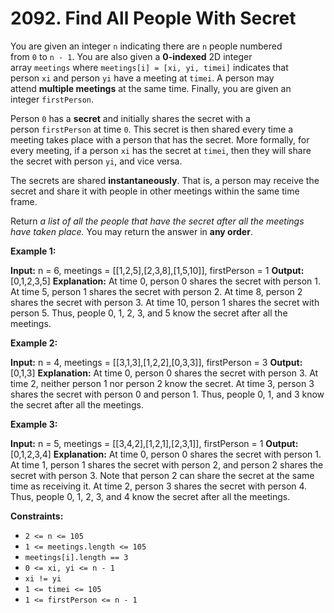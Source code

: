 # 2092. Find All People With Secret 

You are given an integer `n` indicating there are `n` people numbered from `0` to `n - 1`. You are also given a **0-indexed** 2D integer array `meetings` where `meetings[i] = [xi, yi, timei]` indicates that person `xi` and person `yi` have a meeting at `timei`. A person may attend **multiple meetings** at the same time. Finally, you are given an integer `firstPerson`.

Person `0` has a **secret** and initially shares the secret with a person `firstPerson` at time `0`. This secret is then shared every time a meeting takes place with a person that has the secret. More formally, for every meeting, if a person `xi` has the secret at `timei`, then they will share the secret with person `yi`, and vice versa.

The secrets are shared **instantaneously**. That is, a person may receive the secret and share it with people in other meetings within the same time frame.

Return _a list of all the people that have the secret after all the meetings have taken place._ You may return the answer in **any order**.

**Example 1:**

**Input:** n = 6, meetings = [[1,2,5],[2,3,8],[1,5,10]], firstPerson = 1
**Output:** [0,1,2,3,5]
**Explanation:**
At time 0, person 0 shares the secret with person 1.
At time 5, person 1 shares the secret with person 2.
At time 8, person 2 shares the secret with person 3.
At time 10, person 1 shares the secret with person 5.​​​​
Thus, people 0, 1, 2, 3, and 5 know the secret after all the meetings.

**Example 2:**

**Input:** n = 4, meetings = [[3,1,3],[1,2,2],[0,3,3]], firstPerson = 3
**Output:** [0,1,3]
**Explanation:**
At time 0, person 0 shares the secret with person 3.
At time 2, neither person 1 nor person 2 know the secret.
At time 3, person 3 shares the secret with person 0 and person 1.
Thus, people 0, 1, and 3 know the secret after all the meetings.

**Example 3:**

**Input:** n = 5, meetings = [[3,4,2],[1,2,1],[2,3,1]], firstPerson = 1
**Output:** [0,1,2,3,4]
**Explanation:**
At time 0, person 0 shares the secret with person 1.
At time 1, person 1 shares the secret with person 2, and person 2 shares the secret with person 3.
Note that person 2 can share the secret at the same time as receiving it.
At time 2, person 3 shares the secret with person 4.
Thus, people 0, 1, 2, 3, and 4 know the secret after all the meetings.

**Constraints:**

- `2 <= n <= 105`
- `1 <= meetings.length <= 105`
- `meetings[i].length == 3`
- `0 <= xi, yi <= n - 1`
- `xi != yi`
- `1 <= timei <= 105`
- `1 <= firstPerson <= n - 1`